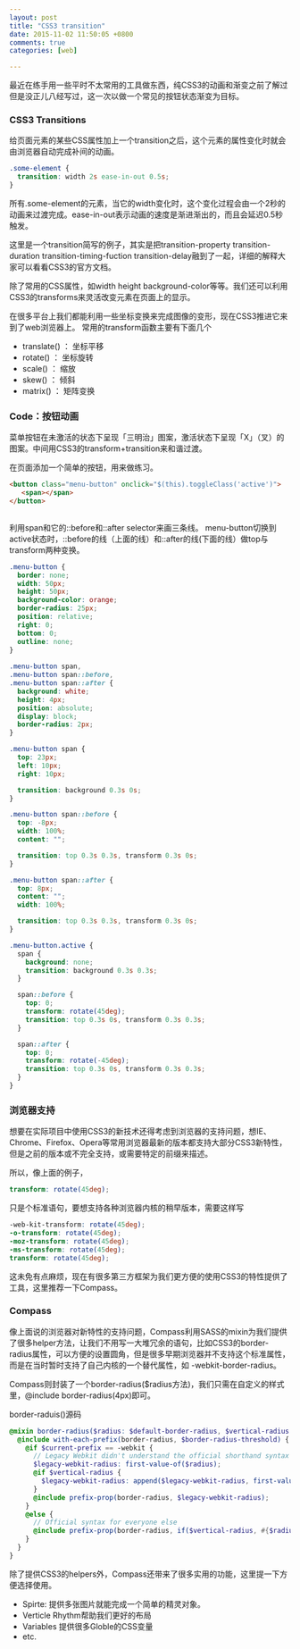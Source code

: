 ```yaml
---
layout: post
title: "CSS3 transition"
date: 2015-11-02 11:50:05 +0800
comments: true
categories: [web]

---
```


最近在练手用一些平时不太常用的工具做东西，纯CSS3的动画和渐变之前了解过但是没正儿八经写过，这一次以做一个常见的按钮状态渐变为目标。

### CSS3 Transitions

给页面元素的某些CSS属性加上一个transition之后，这个元素的属性变化时就会由浏览器自动完成补间的动画。

```scss
.some-element {
  transition: width 2s ease-in-out 0.5s;
}
```

所有.some-element的元素，当它的width变化时，这个变化过程会由一个2秒的动画来过渡完成。ease-in-out表示动画的速度是渐进渐出的，而且会延迟0.5秒触发。

这里是一个transition简写的例子，其实是把transition-property transition-duration transition-timing-fuction transition-delay融到了一起，详细的解释大家可以看看CSS3的官方文档。

除了常用的CSS属性，如width height background-color等等。我们还可以利用CSS3的transforms来灵活改变元素在页面上的显示。

在很多平台上我们都能利用一些坐标变换来完成图像的变形，现在CSS3推进它来到了web浏览器上。
常用的transform函数主要有下面几个

* translate() ： 坐标平移
* rotate()    ： 坐标旋转
* scale()     ： 缩放
* skew()      ： 倾斜
* matrix()    ： 矩阵变换

### Code：按钮动画

菜单按钮在未激活的状态下呈现「三明治」图案，激活状态下呈现「X」（叉）的图案。中间用CSS3的transform+transition来和谐过渡。

在页面添加一个简单的按钮，用来做练习。

``` html
<button class="menu-button" onclick="$(this).toggleClass('active')">
   <span></span>    
</button>
  
```

利用span和它的::before和::after selector来画三条线。
menu-button切换到active状态时，::before的线（上面的线）和::after的线(下面的线）做top与transform两种变换。

``` scss
.menu-button {
  border: none;
  width: 50px;
  height: 50px;
  background-color: orange;
  border-radius: 25px;
  position: relative;
  right: 0;
  bottom: 0;
  outline: none;
}
	
.menu-button span,
.menu-button span::before,
.menu-button span::after {
  background: white;
  height: 4px;
  position: absolute;
  display: block;
  border-radius: 2px;
}

.menu-button span {
  top: 23px;
  left: 10px;
  right: 10px;

  transition: background 0.3s 0s;
}

.menu-button span::before {
  top: -8px;
  width: 100%;
  content: "";

  transition: top 0.3s 0.3s, transform 0.3s 0s;
}

.menu-button span::after {
  top: 8px;
  content: "";
  width: 100%;

  transition: top 0.3s 0.3s, transform 0.3s 0s;
}

.menu-button.active {
  span {
    background: none;
    transition: background 0.3s 0.3s;
  }

  span::before {
    top: 0;
    transform: rotate(45deg);
    transition: top 0.3s 0s, transform 0.3s 0.3s;
  }

  span::after {
    top: 0;
    transform: rotate(-45deg);
    transition: top 0.3s 0s, transform 0.3s 0.3s;
  }
}
```

### 浏览器支持

想要在实际项目中使用CSS3的新技术还得考虑到浏览器的支持问题，想IE、Chrome、Firefox、Opera等常用浏览器最新的版本都支持大部分CSS3新特性，但是之前的版本或不完全支持，或需要特定的前缀来描述。

所以，像上面的例子，

``` scss
transform: rotate(45deg); 
```

只是个标准语句，要想支持各种浏览器内核的稍早版本，需要这样写

``` scss
-web-kit-transform: rotate(45deg);
-o-transform: rotate(45deg);
-moz-transform: rotate(45deg);
-ms-transform: rotate(45deg);
transform: rotate(45deg);
```

这未免有点麻烦，现在有很多第三方框架为我们更方便的使用CSS3的特性提供了工具，这里推荐一下Compass。

### Compass

像上面说的浏览器对新特性的支持问题，Compass利用SASS的mixin为我们提供了很多helper方法，让我们不用写一大堆冗余的语句，比如CSS3的border-radius属性，可以方便的设置圆角，但是很多早期浏览器并不支持这个标准属性，而是在当时暂时支持了自己内核的一个替代属性，如 -webkit-border-radius。

Compass则封装了一个border-radius($radius方法)，我们只需在自定义的样式里，@include border-radius(4px)即可。

border-raduis()源码
``` scss 
@mixin border-radius($radius: $default-border-radius, $vertical-radius: false) {
  @include with-each-prefix(border-radius, $border-radius-threshold) {
    @if $current-prefix == -webkit {
      // Legacy Webkit didn't understand the official shorthand syntax for specifying a vertical radius.
      $legacy-webkit-radius: first-value-of($radius);
      @if $vertical-radius {
        $legacy-webkit-radius: append($legacy-webkit-radius, first-value-of($vertical-radius));
      }
      @include prefix-prop(border-radius, $legacy-webkit-radius);
    }
    @else {
      // Official syntax for everyone else
      @include prefix-prop(border-radius, if($vertical-radius, #{$radius} / #{$vertical-radius}, $radius));
    }
  }
}
```

除了提供CSS3的helpers外，Compass还带来了很多实用的功能，这里提一下方便选择使用。

* Spirte: 提供多张图片就能完成一个简单的精灵对象。
* Verticle Rhythm帮助我们更好的布局
* Variables 提供很多Globle的CSS变量
* etc.